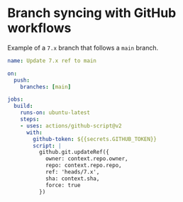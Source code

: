 # Branch syncing with GitHub workflows

Example of a `7.x` branch that follows a `main` branch.

```yml
name: Update 7.x ref to main

on:
  push:
    branches: [main]

jobs:
  build:
    runs-on: ubuntu-latest
    steps:
    - uses: actions/github-script@v2
      with:
        github-token: ${{secrets.GITHUB_TOKEN}}
        script: |
          github.git.updateRef({
            owner: context.repo.owner,
            repo: context.repo.repo,
            ref: 'heads/7.x',
            sha: context.sha,
            force: true
          })
```
